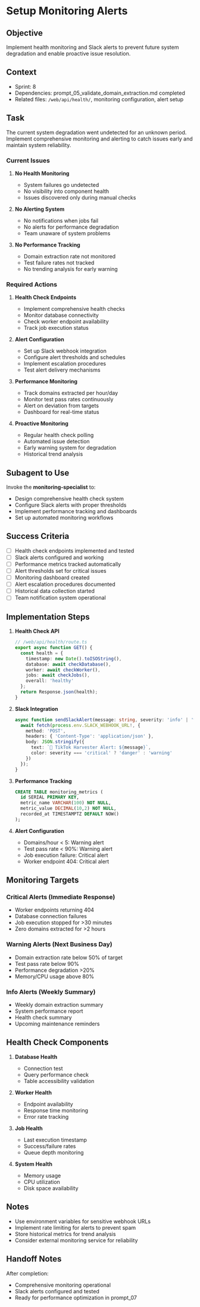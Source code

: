 # Setup Monitoring Alerts

## Objective

Implement health monitoring and Slack alerts to prevent future system degradation and enable proactive issue resolution.

## Context

- Sprint: 8
- Dependencies: prompt_05_validate_domain_extraction.md completed
- Related files: `/web/api/health/`, monitoring configuration, alert setup

## Task

The current system degradation went undetected for an unknown period. Implement comprehensive monitoring and alerting to catch issues early and maintain system reliability.

### Current Issues

1. **No Health Monitoring**
   - System failures go undetected
   - No visibility into component health
   - Issues discovered only during manual checks

2. **No Alerting System**
   - No notifications when jobs fail
   - No alerts for performance degradation
   - Team unaware of system problems

3. **No Performance Tracking**
   - Domain extraction rate not monitored
   - Test failure rates not tracked
   - No trending analysis for early warning

### Required Actions

1. **Health Check Endpoints**
   - Implement comprehensive health checks
   - Monitor database connectivity
   - Check worker endpoint availability
   - Track job execution status

2. **Alert Configuration**
   - Set up Slack webhook integration
   - Configure alert thresholds and schedules
   - Implement escalation procedures
   - Test alert delivery mechanisms

3. **Performance Monitoring**
   - Track domains extracted per hour/day
   - Monitor test pass rates continuously
   - Alert on deviation from targets
   - Dashboard for real-time status

4. **Proactive Monitoring**
   - Regular health check polling
   - Automated issue detection
   - Early warning system for degradation
   - Historical trend analysis

## Subagent to Use

Invoke the **monitoring-specialist** to:

- Design comprehensive health check system
- Configure Slack alerts with proper thresholds
- Implement performance tracking and dashboards
- Set up automated monitoring workflows

## Success Criteria

- [ ] Health check endpoints implemented and tested
- [ ] Slack alerts configured and working
- [ ] Performance metrics tracked automatically
- [ ] Alert thresholds set for critical issues
- [ ] Monitoring dashboard created
- [ ] Alert escalation procedures documented
- [ ] Historical data collection started
- [ ] Team notification system operational

## Implementation Steps

1. **Health Check API**
   ```typescript
   // /web/api/health/route.ts
   export async function GET() {
     const health = {
       timestamp: new Date().toISOString(),
       database: await checkDatabase(),
       worker: await checkWorker(),
       jobs: await checkJobs(),
       overall: 'healthy'
     };
     return Response.json(health);
   }
   ```

2. **Slack Integration**
   ```typescript
   async function sendSlackAlert(message: string, severity: 'info' | 'warning' | 'critical') {
     await fetch(process.env.SLACK_WEBHOOK_URL!, {
       method: 'POST',
       headers: { 'Content-Type': 'application/json' },
       body: JSON.stringify({
         text: `🚨 TikTok Harvester Alert: ${message}`,
         color: severity === 'critical' ? 'danger' : 'warning'
       })
     });
   }
   ```

3. **Performance Tracking**
   ```sql
   CREATE TABLE monitoring_metrics (
     id SERIAL PRIMARY KEY,
     metric_name VARCHAR(100) NOT NULL,
     metric_value DECIMAL(10,2) NOT NULL,
     recorded_at TIMESTAMPTZ DEFAULT NOW()
   );
   ```

4. **Alert Configuration**
   - Domains/hour < 5: Warning alert
   - Test pass rate < 90%: Warning alert
   - Job execution failure: Critical alert
   - Worker endpoint 404: Critical alert

## Monitoring Targets

### Critical Alerts (Immediate Response)
- Worker endpoints returning 404
- Database connection failures
- Job execution stopped for >30 minutes
- Zero domains extracted for >2 hours

### Warning Alerts (Next Business Day)
- Domain extraction rate below 50% of target
- Test pass rate below 90%
- Performance degradation >20%
- Memory/CPU usage above 80%

### Info Alerts (Weekly Summary)
- Weekly domain extraction summary
- System performance report
- Health check summary
- Upcoming maintenance reminders

## Health Check Components

1. **Database Health**
   - Connection test
   - Query performance check
   - Table accessibility validation

2. **Worker Health**
   - Endpoint availability
   - Response time monitoring
   - Error rate tracking

3. **Job Health**
   - Last execution timestamp
   - Success/failure rates
   - Queue depth monitoring

4. **System Health**
   - Memory usage
   - CPU utilization
   - Disk space availability

## Notes

- Use environment variables for sensitive webhook URLs
- Implement rate limiting for alerts to prevent spam
- Store historical metrics for trend analysis
- Consider external monitoring service for reliability

## Handoff Notes

After completion:
- Comprehensive monitoring operational
- Slack alerts configured and tested
- Ready for performance optimization in prompt_07